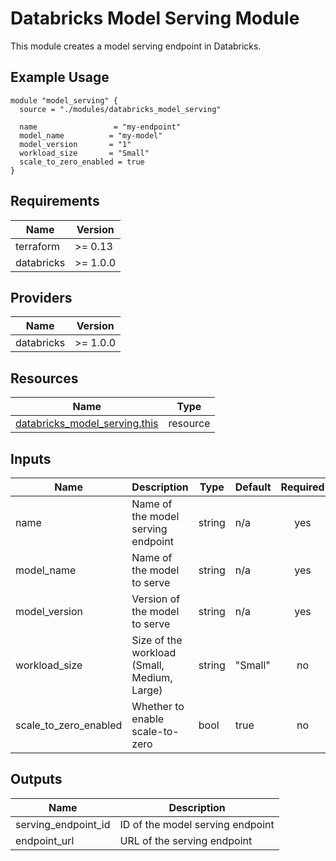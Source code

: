 # Databricks Model Serving Module

This module creates a model serving endpoint in Databricks.

## Example Usage

```hcl
module "model_serving" {
  source = "./modules/databricks_model_serving"

  name                 = "my-endpoint"
  model_name          = "my-model"
  model_version       = "1"
  workload_size       = "Small"
  scale_to_zero_enabled = true
}
```

## Requirements

| Name | Version |
|------|---------|
| terraform | >= 0.13 |
| databricks | >= 1.0.0 |

## Providers

| Name | Version |
|------|---------|
| databricks | >= 1.0.0 |

## Resources

| Name | Type |
|------|------|
| [databricks_model_serving.this](https://registry.terraform.io/providers/databricks/databricks/latest/docs/resources/model_serving) | resource |

## Inputs

| Name | Description | Type | Default | Required |
|------|-------------|------|---------|:--------:|
| name | Name of the model serving endpoint | string | n/a | yes |
| model_name | Name of the model to serve | string | n/a | yes |
| model_version | Version of the model to serve | string | n/a | yes |
| workload_size | Size of the workload (Small, Medium, Large) | string | "Small" | no |
| scale_to_zero_enabled | Whether to enable scale-to-zero | bool | true | no |

## Outputs

| Name | Description |
|------|-------------|
| serving_endpoint_id | ID of the model serving endpoint |
| endpoint_url | URL of the serving endpoint |